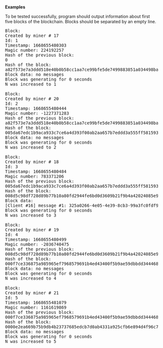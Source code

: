 <b>Examples</b>

To be tested successfully, program should output information about first five blocks of the blockchain. Blocks should be separated by an empty line.

<pre>
Block:
Created by miner # 17
Id: 1
Timestamp: 1668655480303
Magic number: 224192257
Hash of the previous block:
0
Hash of the block:
a82f573e7a3ddd518e40b0b58cc1aa7ce99bfe5de7499883851a034498ba1ccd
Block data: no messages
Block was generating for 0 seconds
N was increased to 1

Block:
Created by miner # 20
Id: 2
Timestamp: 1668655480444
Magic number: -1227371283
Hash of the previous block:
a82f573e7a3ddd518e40b0b58cc1aa7ce99bfe5de7499883851a034498ba1ccd
Hash of the block:
005da67edc1b9aca933c7ce6a4d393f00ab2aa657b7eddd3a555ff58159394e3
Block data: no messages
Block was generating for 0 seconds
N was increased to 2

Block:
Created by miner # 18
Id: 3
Timestamp: 1668655480484
Magic number: 783371206
Hash of the previous block:
005da67edc1b9aca933c7ce6a4d393f00ab2aa657b7eddd3a555ff58159394e3
Hash of the block:
008d5c98df728d89b77b10a80fd2944fe6bd0d3609b21f9b4a42024085e9e496
Block data:
[Client #16] message #1: 325a0266-4e05-4e39-8cb3-99a3fc0fdf95
Block was generating for 0 seconds
N was increased to 3

Block:
Created by miner # 19
Id: 4
Timestamp: 1668655480499
Magic number: -2036740475
Hash of the previous block:
008d5c98df728d89b77b10a80fd2944fe6bd0d3609b21f9b4a42024085e9e496
Hash of the block:
000f7ce336875a985965ef7968579691b4ed43400f5b9ae59dbbdd344468dab3
Block data: no messages
Block was generating for 0 seconds
N was increased to 4

Block:
Created by miner # 21
Id: 5
Timestamp: 1668655481079
Magic number: 1161619869
Hash of the previous block:
000f7ce336875a985965ef7968579691b4ed43400f5b9ae59dbbdd344468dab3
Hash of the block:
0000e2ea669b75b9db4b23737685edcb7d0ab4331a925cfb6e894d4f96c7adbc
Block data: no messages
Block was generating for 0 seconds
N was increased to 5
</pre>